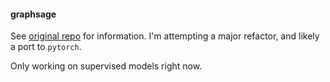 #### graphsage

See [original repo](https://github.com/williamleif/GraphSAGE) for information.  I'm attempting a major refactor, and likely a port to `pytorch`.  

Only working on supervised models right now.